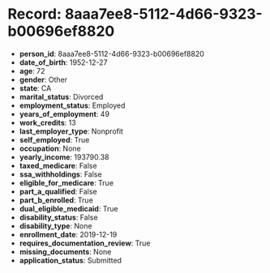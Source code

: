 # Record: 8aaa7ee8-5112-4d66-9323-b00696ef8820

- **person_id**: 8aaa7ee8-5112-4d66-9323-b00696ef8820
- **date_of_birth**: 1952-12-27
- **age**: 72
- **gender**: Other
- **state**: CA
- **marital_status**: Divorced
- **employment_status**: Employed
- **years_of_employment**: 49
- **work_credits**: 13
- **last_employer_type**: Nonprofit
- **self_employed**: True
- **occupation**: None
- **yearly_income**: 193790.38
- **taxed_medicare**: False
- **ssa_withholdings**: False
- **eligible_for_medicare**: True
- **part_a_qualified**: False
- **part_b_enrolled**: True
- **dual_eligible_medicaid**: True
- **disability_status**: False
- **disability_type**: None
- **enrollment_date**: 2019-12-19
- **requires_documentation_review**: True
- **missing_documents**: None
- **application_status**: Submitted